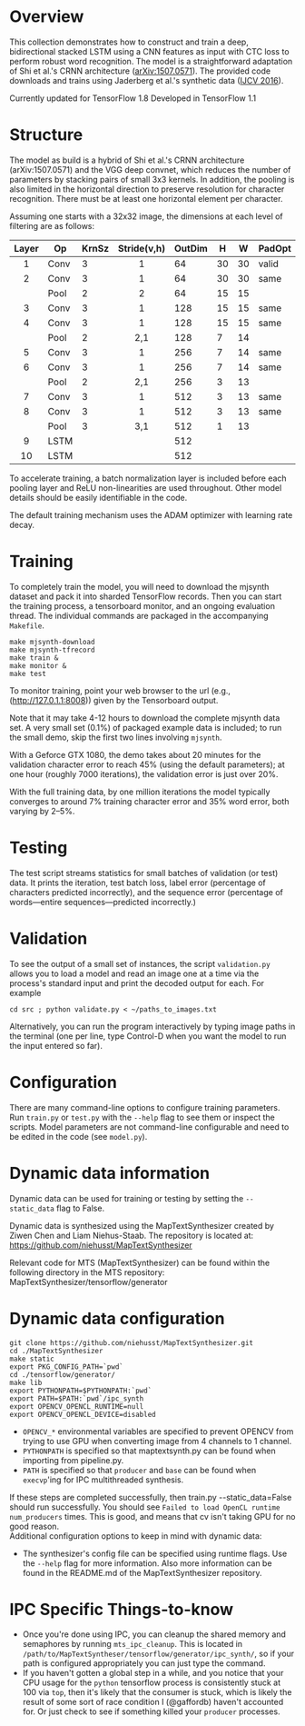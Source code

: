 # Overview

This collection demonstrates how to construct and train a deep,
bidirectional stacked LSTM using a CNN features as input with CTC loss
to perform robust word recognition. The model is a straightforward
adaptation of Shi et al.'s CRNN architecture
([arXiv:1507.0571](https://arxiv.org/abs/1507.05717)). The provided code
downloads and trains using Jaderberg et al.'s synthetic data ([IJCV
2016](http://dx.doi.org/10.1007/s11263-015-0823-z)).

Currently updated for TensorFlow 1.8
Developed in TensorFlow 1.1


# Structure

The model as build is a hybrid of Shi et al.'s CRNN architecture
(arXiv:1507.0571) and the VGG deep convnet, which reduces the number
of parameters by stacking pairs of small 3x3 kernels. In addition, the
pooling is also limited in the horizontal direction to preserve
resolution for character recognition. There must be at least one
horizontal element per character.

Assuming one starts with a 32x32 image, the dimensions at each level
of filtering are as follows:


| Layer |  Op  | KrnSz | Stride(v,h) | OutDim |  H |  W  | PadOpt
|:-----:|------|-------|:-----------:|--------|----|-----|--------------
| 1     | Conv |   3   |   1         |   64   | 30 | 30  |    valid
| 2     | Conv |   3   |   1         |   64   | 30 | 30  |    same
|       | Pool |   2   |   2         |   64   | 15 | 15  | 
| 3     | Conv |   3   |   1         |  128   | 15 | 15  |    same
| 4     | Conv |   3   |   1         |  128   | 15 | 15  |    same
|       | Pool |   2   |   2,1       |  128   |  7 | 14  |       
| 5     | Conv |   3   |   1         |  256   |  7 | 14  |    same
| 6     | Conv |   3   |   1         |  256   |  7 | 14  |    same
|       | Pool |   2   |   2,1       |  256   |  3 | 13  |       
| 7     | Conv |   3   |   1         |  512   |  3 | 13  |    same
| 8     | Conv |   3   |   1         |  512   |  3 | 13  |    same
|       | Pool |   3   |   3,1       |  512   |  1 | 13  |     
| 9     | LSTM |       |             |  512   |    |     |              
| 10    | LSTM |       |             |  512   |    |     |              

To accelerate training, a batch normalization layer is included before
each pooling layer and ReLU non-linearities are used throughout. Other
model details should be easily identifiable in the code.

The default training mechanism uses the ADAM optimizer with learning
rate decay.

# Training

To completely train the model, you will need to download the mjsynth
dataset and pack it into sharded TensorFlow records. Then you can start
the training process, a tensorboard monitor, and an ongoing evaluation
thread. The individual commands are packaged in the accompanying `Makefile`.

    make mjsynth-download
    make mjsynth-tfrecord
    make train &
    make monitor &
    make test

To monitor training, point your web browser to the url (e.g.,
(http://127.0.1.1:8008)) given by the Tensorboard output.

Note that it may take 4-12 hours to download the complete mjsynth data
set. A very small set (0.1%) of packaged example data is included; to
run the small demo, skip the first two lines involving `mjsynth`.

With a Geforce GTX 1080, the demo takes about 20 minutes for the
validation character error to reach 45% (using the default
parameters); at one hour (roughly 7000 iterations), the validation
error is just over 20%.

With the full training data, by one million iterations the model
typically converges to around 7% training character error and 35% word
error, both varying by 2–5%.

# Testing

The test script streams statistics for small batches of validation (or test)
data. It prints the iteration, test batch loss, label error (percentage of
characters predicted incorrectly), and the sequence error (percentage of
words—entire sequences—predicted incorrectly.)

# Validation

To see the output of a small set of instances, the script `validation.py` 
allows you to load a model and read an image one at a time via the process's 
standard input and print the decoded output for each. For example

    cd src ; python validate.py < ~/paths_to_images.txt

Alternatively, you can run the program interactively by typing image paths
in the terminal (one per line, type Control-D when you want the model to run the
input entered so far).

# Configuration

There are many command-line options to configure training
parameters. Run `train.py` or `test.py` with the `--help` flag to see
them or inspect the scripts. Model parameters are not command-line
configurable and need to be edited in the code (see `model.py`).

# Dynamic data information

Dynamic data can be used for training or testing by setting the `--static_data` flag to False.  

Dynamic data is synthesized using the MapTextSynthesizer created by Ziwen Chen and Liam Niehus-Staab. The repository is located at: https://github.com/niehusst/MapTextSynthesizer  

Relevant code for MTS (MapTextSynthesizer) can be found within the following directory in the MTS repository: MapTextSynthesizer/tensorflow/generator

# Dynamic data configuration
```
git clone https://github.com/niehusst/MapTextSynthesizer.git
cd ./MapTextSynthesizer
make static
export PKG_CONFIG_PATH=`pwd`
cd ./tensorflow/generator/
make lib
export PYTHONPATH=$PYTHONPATH:`pwd`
export PATH=$PATH:`pwd`/ipc_synth
export OPENCV_OPENCL_RUNTIME=null
export OPENCV_OPENCL_DEVICE=disabled
```
* `OPENCV_*` environmental variables are specified to prevent OPENCV from trying to use GPU when converting image from 4 channels to 1 channel. 
* `PYTHONPATH` is specified so that maptextsynth.py can be found when importing from pipeline.py.
* `PATH` is specified so that `producer` and `base` can be found when `execvp`'ing for IPC multithreaded synthesis.

If these steps are completed successfully, then train.py --static_data=False should run successfully. You should see `Failed to load OpenCL runtime` `num_producers` times. This is good, and means that cv isn't taking GPU for no good reason.   
Additional configuration options to keep in mind with dynamic data:
* The synthesizer's config file can be specified using runtime flags. Use the `--help` flag for more information. Also more information can be found in the README.md of the MapTextSynthesizer repository.

# IPC Specific Things-to-know
* Once you're done using IPC, you can cleanup the shared memory and semaphores by running `mts_ipc_cleanup`. This is located in `/path/to/MapTextSyntheser/tensorflow/generator/ipc_synth/`, so if your path is configured appropriately you can just type the command.
* If you haven't gotten a global step in a while, and you notice that your CPU usage for the `python` tensorflow process is consistently stuck at 100 via `top`, then it's likely that the consumer is stuck, which is likely the result of some sort of race condition I (@gaffordb) haven't accounted for. Or just check to see if something killed your `producer` processes. 
